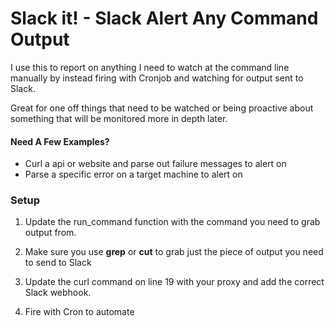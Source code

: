 # Slack it! - Slack Alert Any Command Output 

I use this to report on anything I need to watch at the command line manually by instead firing with Cronjob and watching for output sent to Slack. 

Great for one off things that need to be watched or being proactive about something that will be monitored more in depth later.

#### Need A Few Examples? 

* Curl a api or website and parse out failure messages to alert on 
* Parse a specific error on a target machine to alert on

### Setup 
1. Update the run_command function with the command you need to grab output from. 

2. Make sure you use **grep** or **cut** to grab just the piece of output you need to send to Slack

4. Update the curl command on line 19 with your proxy and add the correct Slack webhook. 

4. Fire with Cron to automate
